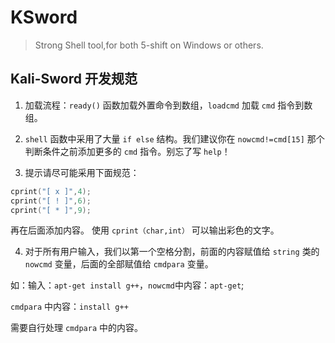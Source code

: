 # KSword
> Strong Shell tool,for both 5-shift on Windows or others.

## Kali-Sword 开发规范

1. 加载流程：`ready()` 函数加载外置命令到数组，`loadcmd` 加载 `cmd` 指令到数组。

2. `shell` 函数中采用了大量 `if else` 结构。我们建议你在 `nowcmd!=cmd[15]` 那个判断条件之前添加更多的 `cmd` 指令。别忘了写 `help`！

3. 提示请尽可能采用下面规范：
```cpp
cprint("[ x ]",4);
cprint("[ ! ]",6);
cprint("[ * ]",9);
```
再在后面添加内容。
使用 `cprint（char,int）` 可以输出彩色的文字。

4. 对于所有用户输入，我们以第一个空格分割，前面的内容赋值给 `string` 类的 `nowcmd` 变量，后面的全部赋值给 `cmdpara` 变量。

如：输入：`apt-get install g++`，`nowcmd`中内容：`apt-get`;

`cmdpara` 中内容：`install g++`

需要自行处理 `cmdpara` 中的内容。
